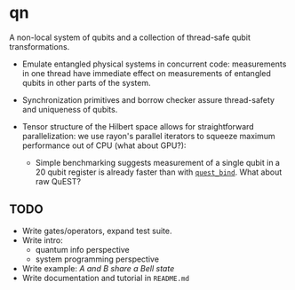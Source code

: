 # qn

A non-local system of qubits and a collection of thread-safe qubit
transformations.

- Emulate entangled physical systems in concurrent code: measurements in one
  thread have immediate effect on measurements of entangled qubits in other
  parts of the system.
- Synchronization primitives and borrow checker assure thread-safety and
  uniqueness of qubits.
- Tensor structure of the Hilbert space allows for straightforward
  parallelization: we use rayon's parallel iterators to squeeze maximum
  performance out of CPU (what about GPU?):

  - Simple benchmarking suggests measurement of a single qubit in a 20 qubit
    register is already faster than with
    [`quest_bind`](https://github.com/marek-miller/quest-bind.git). What about
    raw QuEST?

## TODO

- Write gates/operators, expand test suite.
- Write intro:
  - quantum info perspective
  - system programming perspective
- Write example: _A and B share a Bell state_
- Write documentation and tutorial in `README.md`
